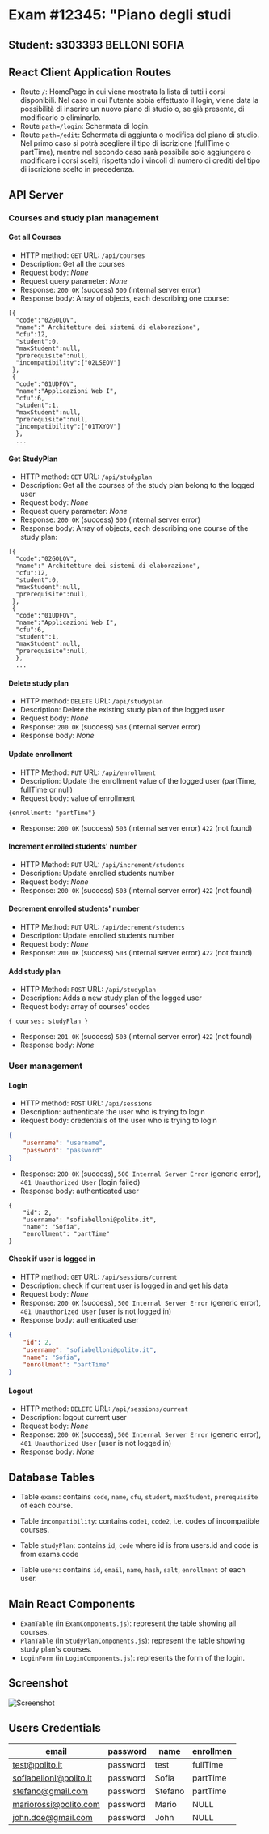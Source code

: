 # Exam #12345: "Piano degli studi
## Student: s303393 BELLONI SOFIA 

## React Client Application Routes

- Route `/`: HomePage in cui viene mostrata la lista di tutti i corsi disponibili. Nel caso in cui l'utente abbia effettuato il login, viene data la possibilità di inserire un nuovo piano di studio o, se già presente, di modificarlo o eliminarlo.
- Route `path=/login`: Schermata di login.
- Route `path=/edit`: Schermata di aggiunta o modifica del piano di studio. Nel primo caso si potrà scegliere il tipo di iscrizione (fullTime o partTime), mentre nel secondo caso sarà possibile solo aggiungere o modificare i corsi scelti, rispettando i vincoli di numero di crediti del tipo di iscrizione scelto in precedenza.

## API Server

### Courses and study plan management

#### Get all Courses

* HTTP method: `GET`  URL: `/api/courses`
* Description: Get all the courses
* Request body: _None_
* Request query parameter: _None_
* Response: `200 OK` (success) `500` (internal server error)
* Response body: Array of objects, each describing one course:
```
[{
  "code":"02GOLOV",
  "name":" Architetture dei sistemi di elaborazione",
  "cfu":12,
  "student":0,
  "maxStudent":null,
  "prerequisite":null,
  "incompatibility":["02LSEOV"]
 },
 {
  "code":"01UDFOV",
  "name":"Applicazioni Web I",
  "cfu":6,
  "student":1,
  "maxStudent":null,
  "prerequisite":null,
  "incompatibility":["01TXYOV"]
  },
  ...
```

#### Get StudyPlan

* HTTP method: `GET`  URL: `/api/studyplan`
* Description: Get all the courses of the study plan belong to the logged user
* Request body: _None_
* Request query parameter: _None_
* Response: `200 OK` (success) `500` (internal server error)
* Response body: Array of objects, each describing one course of the study plan:
```
[{
  "code":"02GOLOV",
  "name":" Architetture dei sistemi di elaborazione",
  "cfu":12,
  "student":0,
  "maxStudent":null,
  "prerequisite":null,
 },
 {
  "code":"01UDFOV",
  "name":"Applicazioni Web I",
  "cfu":6,
  "student":1,
  "maxStudent":null,
  "prerequisite":null,
  },
  ...
```

#### Delete study plan

* HTTP method: `DELETE`  URL: `/api/studyplan`
* Description: Delete the existing study plan of the logged user
* Request body: _None_
* Response: `200 OK` (success) `503` (internal server error)
* Response body: _None_

#### __Update enrollment__

* HTTP Method: `PUT` URL: `/api/enrollment`
* Description: Update the enrollment value of the logged user (partTime, fullTime or null)
* Request body: value of enrollment
```
{enrollment: "partTime"}
```
* Response: `200 OK` (success) `503` (internal server error) `422` (not found)


#### __Increment enrolled students' number__

* HTTP Method: `PUT` URL: `/api/increment/students`
* Description: Update enrolled students number
* Request body: _None_
* Response: `200 OK` (success) `503` (internal server error) `422` (not found)

#### __Decrement enrolled students' number__

* HTTP Method: `PUT` URL: `/api/decrement/students`
* Description: Update enrolled students number
* Request body: _None_
* Response: `200 OK` (success) `503` (internal server error) `422` (not found)

#### __Add study plan__

* HTTP Method: `POST` URL: `/api/studyplan`
* Description: Adds a new study plan of the logged user
* Request body: array of courses' codes
```
{ courses: studyPlan }
```
* Response: `201 OK` (success) `503` (internal server error) `422` (not found)
* Response body: _None_ 

### User management
#### Login

* HTTP method: `POST`  URL: `/api/sessions`
* Description: authenticate the user who is trying to login
* Request body: credentials of the user who is trying to login

``` JSON
{
    "username": "username",
    "password": "password"
}
```
* Response: `200 OK` (success), `500 Internal Server Error` (generic error), `401 Unauthorized User` (login failed)
* Response body: authenticated user

```
{
    "id": 2,
    "username": "sofiabelloni@polito.it", 
    "name": "Sofia",
    "enrollment": "partTime"
}
```

#### Check if user is logged in

* HTTP method: `GET`  URL: `/api/sessions/current`
* Description: check if current user is logged in and get his data
* Request body: _None_
* Response: `200 OK` (success), `500 Internal Server Error` (generic error), `401 Unauthorized User` (user is not logged in)
* Response body: authenticated user

``` JSON
{
    "id": 2,
    "username": "sofiabelloni@polito.it", 
    "name": "Sofia",
    "enrollment": "partTime"
}
```

#### Logout

* HTTP method: `DELETE`  URL: `/api/sessions/current`
* Description: logout current user
* Request body: _None_
* Response: `200 OK` (success), `500 Internal Server Error` (generic error), `401 Unauthorized User` (user is not logged in)
* Response body: _None_

## Database Tables

- Table `exams`: contains `code`, `name`, `cfu`, `student`, `maxStudent`, `prerequisite` of each course.

- Table `incompatibility`: contains `code1`, `code2`, i.e. codes of incompatible courses.

- Table `studyPlan`: contains `id`, `code` where id is from users.id and code is from exams.code
- Table `users`: contains `id`, `email`, `name`, `hash`, `salt`, `enrollment` of each user.


## Main React Components

- `ExamTable` (in `ExamComponents.js`): represent the table showing all courses.
- `PlanTable` (in `StudyPlanComponents.js`): represent the table showing study plan's courses.
- `LoginForm` (in `LoginComponents.js`): represents the form of the login.

## Screenshot

![Screenshot](./img/screenshot.jpg)

## Users Credentials

| email | password | name | enrollmen |
|-------|----------|------|-----------|
| test@polito.it | password | test | fullTime |
| sofiabelloni@polito.it | password | Sofia | partTime |
| stefano@gmail.com | password | Stefano | partTime |
| mariorossi@polito.com | password | Mario | NULL | 
| john.doe@gmail.com | password | John | NULL |